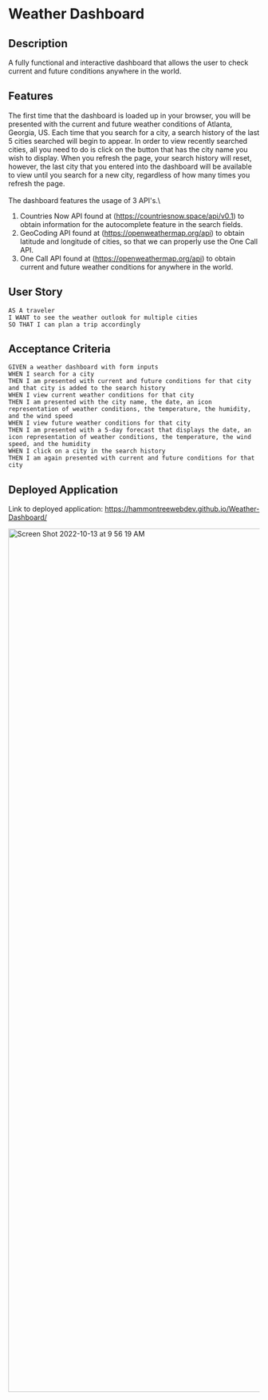 # Weather Dashboard
## Description
A fully functional and interactive dashboard that allows the user to check current and future conditions anywhere in the world.

## Features
The first time that the dashboard is loaded up in your browser, you will be presented with the current and future weather conditions of Atlanta, Georgia, US. Each time that you search for a city, a search history of the last 5 cities searched will begin to appear. In order to view recently searched cities, all you need to do is click on the button that has the city name you wish to display. When you refresh the page, your search history will reset, however, the last city that you entered into the dashboard will be available to view until you search for a new city, regardless of how many times you refresh the page.
\
\
The dashboard features the usage of 3 API's.\
1. Countries Now API found at (https://countriesnow.space/api/v0.1) to obtain information for the autocomplete feature in the search fields.
2. GeoCoding API found at (https://openweathermap.org/api) to obtain latitude and longitude of cities, so that we can properly use the One Call API.
3. One Call API found at (https://openweathermap.org/api) to obtain current and future weather conditions for anywhere in the world.

## User Story

```
AS A traveler
I WANT to see the weather outlook for multiple cities
SO THAT I can plan a trip accordingly
```

## Acceptance Criteria

```
GIVEN a weather dashboard with form inputs
WHEN I search for a city
THEN I am presented with current and future conditions for that city and that city is added to the search history
WHEN I view current weather conditions for that city
THEN I am presented with the city name, the date, an icon representation of weather conditions, the temperature, the humidity, and the wind speed
WHEN I view future weather conditions for that city
THEN I am presented with a 5-day forecast that displays the date, an icon representation of weather conditions, the temperature, the wind speed, and the humidity
WHEN I click on a city in the search history
THEN I am again presented with current and future conditions for that city
```
## Deployed Application
Link to deployed application:
https://hammontreewebdev.github.io/Weather-Dashboard/

<img width="1728" alt="Screen Shot 2022-10-13 at 9 56 19 AM" src="https://user-images.githubusercontent.com/113649683/195617257-14bf6436-1b41-4510-9249-7c658ce32168.png">

